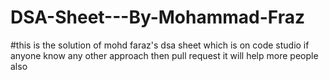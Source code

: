 # DSA-Sheet---By-Mohammad-Fraz
#this is the solution of mohd faraz's dsa sheet which is on code studio if anyone know any other approach then pull request it will help more people also
